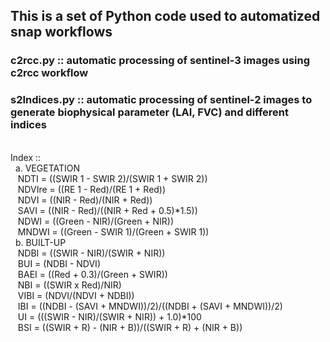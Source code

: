 ## This is a set of Python code used to automatized snap workflows

### c2rcc.py :: automatic processing of sentinel-3 images using c2rcc workflow

### s2Indices.py :: automatic processing of sentinel-2 images to generate biophysical parameter (LAI, FVC) and different indices
<br>    Index :: 
<br>&nbsp;&nbsp;a. VEGETATION
<br>&nbsp;&nbsp;&nbsp;NDTI = ((SWIR 1 - SWIR 2)/(SWIR 1 + SWIR 2)) 
<br>&nbsp;&nbsp;&nbsp;NDVIre = ((RE 1 - Red)/(RE 1 + Red))
<br>&nbsp;&nbsp;&nbsp;NDVI = ((NIR - Red)/(NIR + Red))
<br>&nbsp;&nbsp;&nbsp;SAVI = ((NIR - Red)/((NIR + Red + 0.5)*1.5))
<br>&nbsp;&nbsp;&nbsp;NDWI = ((Green - NIR)/(Green + NIR))
<br>&nbsp;&nbsp;&nbsp;MNDWI = ((Green - SWIR 1)/(Green + SWIR 1))
<br>&nbsp;&nbsp;b. BUILT-UP 
<br>&nbsp;&nbsp;&nbsp;NDBI = ((SWIR - NIR)/(SWIR + NIR))
<br>&nbsp;&nbsp;&nbsp;BUI = (NDBI - NDVI)
<br>&nbsp;&nbsp;&nbsp;BAEI = ((Red + 0.3)/(Green + SWIR))
<br>&nbsp;&nbsp;&nbsp;NBI = ((SWIR x Red)/NIR)
<br>&nbsp;&nbsp;&nbsp;VIBI = (NDVI/(NDVI + NDBI))
<br>&nbsp;&nbsp;&nbsp;IBI = ((NDBI - (SAVI + MNDWI))/2)/((NDBI + (SAVI + MNDWI))/2)
<br>&nbsp;&nbsp;&nbsp;UI = (((SWIR - NIR)/(SWIR + NIR)) + 1.0)*100
<br>&nbsp;&nbsp;&nbsp;BSI = ((SWIR + R) - (NIR + B))/((SWIR + R) + (NIR + B))